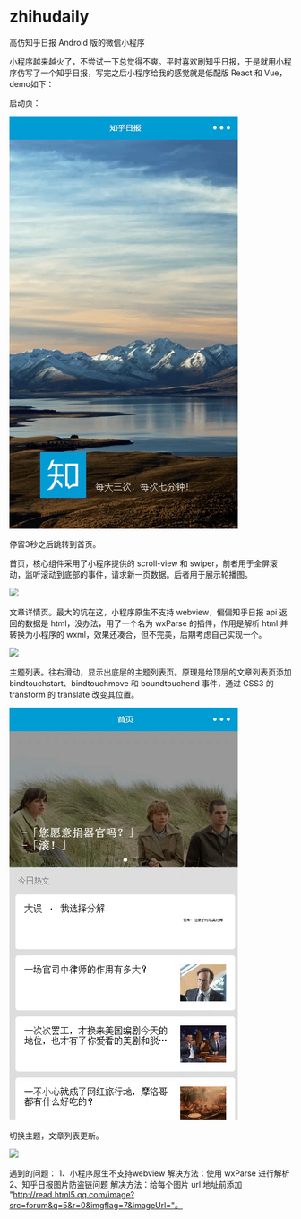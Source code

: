 # zhihudaily

高仿知乎日报 Android 版的微信小程序

小程序越来越火了，不尝试一下总觉得不爽。平时喜欢刷知乎日报，于是就用小程序仿写了一个知乎日报，写完之后小程序给我的感觉就是低配版  React 和 Vue，demo如下：

启动页：

![](./demo/1.gif)

停留3秒之后跳转到首页。

首页，核心组件采用了小程序提供的 scroll-view 和 swiper，前者用于全屏滚动，监听滚动到底部的事件，请求新一页数据。后者用于展示轮播图。

![](./demo/2.gif)

文章详情页。最大的坑在这，小程序原生不支持 webview，偏偏知乎日报 api 返回的数据是 html，没办法，用了一个名为 wxParse 的插件，作用是解析 html 并转换为小程序的 wxml，效果还凑合，但不完美，后期考虑自己实现一个。

![](./demo/3.gif)

主题列表。往右滑动，显示出底层的主题列表页。原理是给顶层的文章列表页添加 bindtouchstart、bindtouchmove 和 boundtouchend 事件，通过 CSS3 的 transform 的 translate 改变其位置。

![](./demo/4.gif)

切换主题，文章列表更新。

![](./demo/5.gif)

遇到的问题：
1、小程序原生不支持webview
解决方法：使用 wxParse 进行解析
2、知乎日报图片防盗链问题
解决方法：给每个图片 url 地址前添加 "http://read.html5.qq.com/image?src=forum&q=5&r=0&imgflag=7&imageUrl="。



